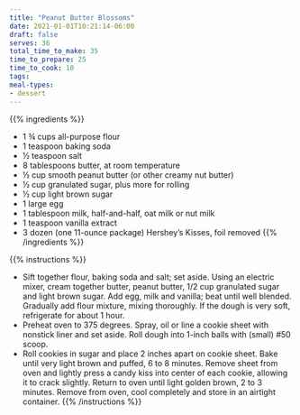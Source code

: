 ```yaml
---
title: "Peanut Butter Blossoms"
date: 2021-01-01T10:21:14-06:00
draft: false
serves: 36
total_time_to_make: 35
time_to_prepare: 25
time_to_cook: 10
tags:
meal-types:
- dessert
---
```


{{% ingredients %}}
- 1 ¾ cups all-purpose flour
- 1 teaspoon baking soda
- ½ teaspoon salt
- 8 tablespoons butter, at room temperature
- ½ cup smooth peanut butter (or other creamy nut butter)
- ½ cup granulated sugar, plus more for rolling
- ½ cup light brown sugar
- 1 large egg
- 1 tablespoon milk, half-and-half, oat milk or nut milk
- 1 teaspoon vanilla extract
- 3 dozen (one 11-ounce package) Hershey’s Kisses, foil removed
{{% /ingredients %}}

{{% instructions %}}
- Sift together flour, baking soda and salt; set aside. Using an electric mixer, cream together butter, peanut butter, 1/2 cup granulated sugar and light brown sugar. Add egg, milk and vanilla; beat until well blended. Gradually add flour mixture, mixing thoroughly. If the dough is very soft, refrigerate for about 1 hour.
- Preheat oven to 375 degrees. Spray, oil or line a cookie sheet with nonstick liner and set aside. Roll dough into 1-inch balls with (small) #50 scoop. 
- Roll cookies in sugar and place 2 inches apart on cookie sheet. Bake until very light brown and puffed, 6 to 8 minutes. Remove sheet from oven and lightly press a candy kiss into center of each cookie, allowing it to crack slightly. Return to oven until light golden brown, 2 to 3 minutes. Remove from oven, cool completely and store in an airtight container.
{{% /instructions %}}
